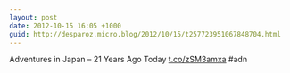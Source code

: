 ```yaml
---
layout: post
date: 2012-10-15 16:05 +1000
guid: http://desparoz.micro.blog/2012/10/15/t257723951067848704.html
---
```

Adventures in Japan – 21 Years Ago Today [t.co/zSM3amxa](http://t.co/zSM3amxa) #adn
